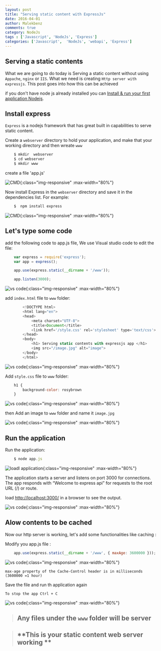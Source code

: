 ```yaml
---
layout: post
title: "Serving static content with ExpressJs"
date: 2016-04-01
author: Malekbenz
comments: true
category: NodeJs
tags : ['Javascript', 'NodeJs', 'Express']
categories: ['Javascript',  'NodeJs', 'webapi', 'Express']
---
```

## Serving a static contents  

What we are going to do today is Serving a static content without using `Appache`, `nginx` or `IIS`. What we need is creating `Http server with expressjs`. This post goes into how this can be achieved 

if you don't have node js already installed you can [Install & run your first application Nodejs](/blog/2015/12/22/install-run-your-first-application-nodejs).  

## Install express  
`Express` is a nodejs framework that has great built in capabilities to serve static content.  

Create a `webserver` directory to hold your application, and make that your working directory and then wreate `www`

```javascript
    $ mkdir  webserver
    $ cd webserver
    $ mkdir www

```
create a file 'app.js'

![CMD](/images/helloexpress/cmdstatic.png){:class="img-responsive" :max-width="80%"}

Now install Express in the `webserver` directory and save it in the dependencies list. For example:


```javascript
    $  npm install express
```

![CMD](/images/helloexpress/npm.png){:class="img-responsive" :max-width="80%"}

## Let's type some code 

add the following code to app.js file, We use Visual studio code to edit the file:

```javascript
    var express = require('express');
    var app = express();

    app.use(express.static(__dirname + '/www'));

    app.listen(3000);

```
![vs code](/images/helloexpress/vscodestatic.png){:class="img-responsive" :max-width="80%"}

add `index.html` file to `www` folder:

```javascript
        <!DOCTYPE html>
        <html lang="en">
        <head>
            <meta charset="UTF-8">
            <title>Document</title>
            <link href='/style.css' rel='stylesheet' type='text/css'>
        </head>
        <body>
            <h1> Serving static contents with expressjs app </h1>
            <img src="/image.jpg" alt="image">
        </body>
        </html>

```
![vs code](/images/helloexpress/index.html.png){:class="img-responsive" :max-width="80%"}

Add `style.css` file to `www` folder:

```javascript
    h1 {
        background-color: rosybrown
    }
```

![vs code](/images/helloexpress/style.css.png){:class="img-responsive" :max-width="80%"}

then Add an image to `www` folder and name it `image.jpg` 

![vs code](/images/helloexpress/imagestatic.png){:class="img-responsive" :max-width="80%"}

## Run the application 
    
Run the application: 

```javascript
    $ node app.js
```

![loadl application](/images/helloexpress/launch.png){:class="img-responsive" :max-width="80%"}

The application starts a server and listens on port 3000 for connections. The app responds with “Welcome to express api” for requests to the root URL (/) or route. 

load [http://localhost:3000/](http://localhost:3000/) in a browser to see the output.

![vs code](/images/helloexpress/webstatic.png){:class="img-responsive" :max-width="80%"}

## Alow contents to be cached

Now our http server is working, let's add some functionalities  like caching :

Modify you app.js file :  

```javascript
    app.use(express.static(__dirname + '/www', { maxAge: 3600000 }));
```

![vs code](/images/helloexpress/vscodestaticAge.png){:class="img-responsive" :max-width="80%"}

`max-age property of the Cache-Control header is in milliseconds (3600000 =1 hour)`

Save the file and run th application again 

`To stop the app Ctrl + C`

![vs code](/images/helloexpress/webstaticCache.png){:class="img-responsive" :max-width="80%"}


>
> ##  Any files under the `www` folder will be server 
>

>
> ## **This is your static content web server working **
>